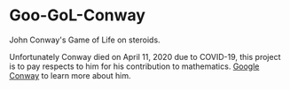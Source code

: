 # Goo-GoL-Conway

John Conway's Game of Life on steroids.

Unfortunately Conway died on April 11, 2020 due to COVID-19, this project is to pay respects to him for his contribution to mathematics. [Google Conway](https://www.google.com/search?q=john+conway) to learn more about him.
